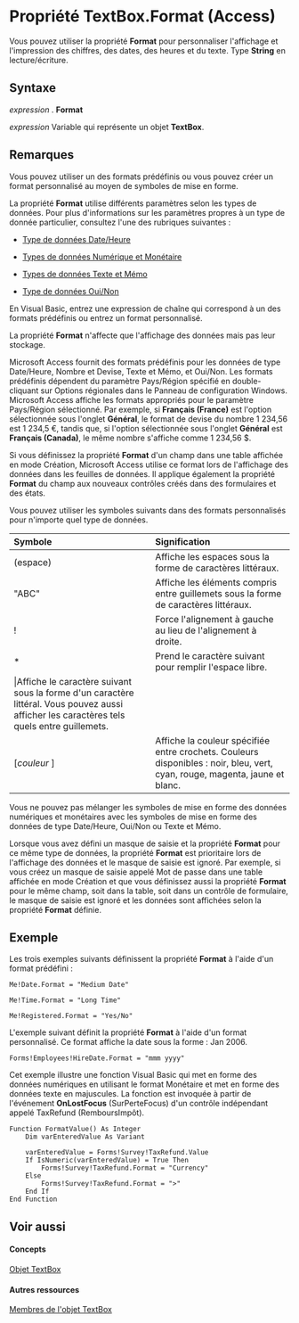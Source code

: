 
# Propriété TextBox.Format (Access)

Vous pouvez utiliser la propriété  **Format** pour personnaliser l'affichage et l'impression des chiffres, des dates, des heures et du texte. Type **String** en lecture/écriture.
 


## Syntaxe

*expression* . **Format**
 

 
*expression* Variable qui représente un objet **TextBox**.
 

 

## Remarques

Vous pouvez utiliser un des formats prédéfinis ou vous pouvez créer un format personnalisé au moyen de symboles de mise en forme.
 

 
La propriété  **Format** utilise différents paramètres selon les types de données. Pour plus d'informations sur les paramètres propres à un type de donnée particulier, consultez l'une des rubriques suivantes :
 

 

- [Type de données Date/Heure](http://msdn.microsoft.com/library/d043c816-aefe-4881-90bd-59dcbb3b28da%28Office.15%29.aspx)
    
 
- [Types de données Numérique et Monétaire](http://msdn.microsoft.com/library/f48fbfad-c249-4011-9b3e-bbd6628ac1f7%28Office.15%29.aspx)
    
 
- [Types de données Texte et Mémo](http://msdn.microsoft.com/library/9d3c4e62-9328-28f2-da73-93c6277e11e3%28Office.15%29.aspx)
    
 
- [Type de données Oui/Non](http://msdn.microsoft.com/library/51b9af9b-8c43-8f3a-cf93-fc0f3a7eb0a5%28Office.15%29.aspx)
    
 
En Visual Basic, entrez une expression de chaîne qui correspond à un des formats prédéfinis ou entrez un format personnalisé.
 

 
La propriété  **Format** n'affecte que l'affichage des données mais pas leur stockage.
 

 
Microsoft Access fournit des formats prédéfinis pour les données de type Date/Heure, Nombre et Devise, Texte et Mémo, et Oui/Non. Les formats prédéfinis dépendent du paramètre Pays/Région spécifié en double-cliquant sur Options régionales dans le Panneau de configuration Windows. Microsoft Access affiche les formats appropriés pour le paramètre Pays/Région sélectionné. Par exemple, si  **Français (France)** est l'option sélectionnée sous l'onglet **Général**, le format de devise du nombre 1 234,56 est 1 234,5 €, tandis que, si l'option sélectionnée sous l'onglet **Général** est **Français (Canada)**, le même nombre s'affiche comme 1 234,56 $.
 

 
Si vous définissez la propriété  **Format** d'un champ dans une table affichée en mode Création, Microsoft Access utilise ce format lors de l'affichage des données dans les feuilles de données. Il applique également la propriété **Format** du champ aux nouveaux contrôles créés dans des formulaires et des états.
 

 
Vous pouvez utiliser les symboles suivants dans des formats personnalisés pour n'importe quel type de données.
 

 


|**Symbole**|**Signification**|
|:-----|:-----|
|(espace)|Affiche les espaces sous la forme de caractères littéraux.|
|"ABC"|Affiche les éléments compris entre guillemets sous la forme de caractères littéraux.|
|!|Force l'alignement à gauche au lieu de l'alignement à droite.|
|*|Prend le caractère suivant pour remplir l'espace libre.|
|\|Affiche le caractère suivant sous la forme d'un caractère littéral. Vous pouvez aussi afficher les caractères tels quels entre guillemets.|
|[*couleur* ]|Affiche la couleur spécifiée entre crochets. Couleurs disponibles : noir, bleu, vert, cyan, rouge, magenta, jaune et blanc.|
Vous ne pouvez pas mélanger les symboles de mise en forme des données numériques et monétaires avec les symboles de mise en forme des données de type Date/Heure, Oui/Non ou Texte et Mémo.
 

 
Lorsque vous avez défini un masque de saisie et la propriété  **Format** pour ce même type de données, la propriété **Format** est prioritaire lors de l'affichage des données et le masque de saisie est ignoré. Par exemple, si vous créez un masque de saisie appelé Mot de passe dans une table affichée en mode Création et que vous définissez aussi la propriété **Format** pour le même champ, soit dans la table, soit dans un contrôle de formulaire, le masque de saisie est ignoré et les données sont affichées selon la propriété **Format** définie.
 

 

## Exemple

Les trois exemples suivants définissent la propriété  **Format** à l'aide d'un format prédéfini :
 

 

```
Me!Date.Format = "Medium Date" 
 
Me!Time.Format = "Long Time" 
 
Me!Registered.Format = "Yes/No"
```

L'exemple suivant définit la propriété  **Format** à l'aide d'un format personnalisé. Ce format affiche la date sous la forme : Jan 2006.
 

 



```
Forms!Employees!HireDate.Format = "mmm yyyy"
```

Cet exemple illustre une fonction Visual Basic qui met en forme des données numériques en utilisant le format Monétaire et met en forme des données texte en majuscules. La fonction est invoquée à partir de l'événement  **OnLostFocus** (SurPerteFocus) d'un contrôle indépendant appelé TaxRefund (RemboursImpôt).
 

 



```
Function FormatValue() As Integer 
    Dim varEnteredValue As Variant 
 
    varEnteredValue = Forms!Survey!TaxRefund.Value 
    If IsNumeric(varEnteredValue) = True Then 
        Forms!Survey!TaxRefund.Format = "Currency" 
    Else 
        Forms!Survey!TaxRefund.Format = ">" 
    End If 
End Function
```


## Voir aussi


#### Concepts


 
[Objet TextBox](d74fbe9a-0d40-7d28-956f-a2bfd0cfee45.md)
#### Autres ressources


 
[Membres de l'objet TextBox](bb55abbc-902e-fc2d-bdff-063c55426cd0.md)